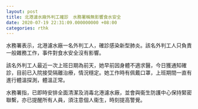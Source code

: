 ```yaml
---
layout: post
title: 北港濾水廠外判工確診　水務署稱無影響食水安全
date: 2020-07-19 22:31:09.000000000 +08:00
categories: rthk
---
```


水務署表示，北港濾水廠一名外判工人，確診感染新型肺炎。該名外判工人只負責一般雜務工作，事件對食水安全沒有影響。

該名外判工人最近一次上班日期為前天，她早前因身體不適求醫，今日獲通知確診，目前已入院接受隔離治療，情況穩定。她工作時有佩戴口罩，上班期間一直有進行體溫探測，體溫正常。

水務署指，已即時安排全面清潔及消毒北港濾水廠，並會與衞生防護中心保持緊密聯繫，亦已提醒所有人員，須注意個人衞生，時刻提高警覺。
